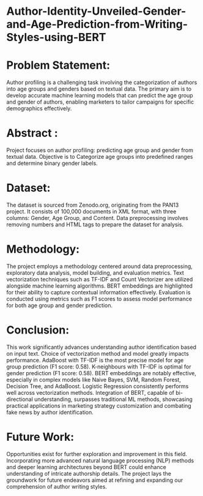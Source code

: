 # Author-Identity-Unveiled-Gender-and-Age-Prediction-from-Writing-Styles-using-BERT

# Problem Statement:
Author profiling is a challenging task involving the categorization of authors into age groups and genders based on textual data. The primary aim is to develop accurate machine learning models that can predict the age group and gender of authors, enabling marketers to tailor campaigns for specific demographics effectively.

# Abstract :
Project focuses on author profiling: predicting age group and gender from textual data. Objective is to Categorize age groups into predefined ranges and determine binary gender labels.

# Dataset:
The dataset is sourced from Zenodo.org, originating from the PAN13 project. It consists of 100,000 documents in XML format, with three columns: Gender, Age Group, and Content. Data preprocessing involves removing numbers and HTML tags to prepare the dataset for analysis.

# Methodology:
The project employs a methodology centered around data preprocessing, exploratory data analysis, model building, and evaluation metrics. Text vectorization techniques such as TF-IDF and Count Vectorizer are utilized alongside machine learning algorithms. BERT embeddings are highlighted for their ability to capture contextual information effectively. Evaluation is conducted using metrics such as F1 scores to assess model performance for both age group and gender prediction.

# Conclusion:
This work significantly advances understanding author identification based on input text.
Choice of vectorization method and model greatly impacts performance.
AdaBoost with TF-IDF is the most precise model for age group prediction (F1 score: 0.58).
K-neighbours with TF-IDF is optimal for gender prediction (F1 score: 0.58).
BERT embeddings are notably effective, especially in complex models like Naive Bayes, SVM, Random Forest, Decision Tree, and AdaBoost.
Logistic Regression consistently performs well across vectorization methods.
Integration of BERT, capable of bi-directional understanding, surpasses traditional ML methods, showcasing practical applications in marketing strategy customization and combating fake news by author identification.

# Future Work:
Opportunities exist for further exploration and improvement in this field.
Incorporating more advanced natural language processing (NLP) methods and deeper learning architectures beyond BERT could enhance understanding of intricate authorship details.
The project lays the groundwork for future endeavors aimed at refining and expanding our comprehension of author writing styles.
